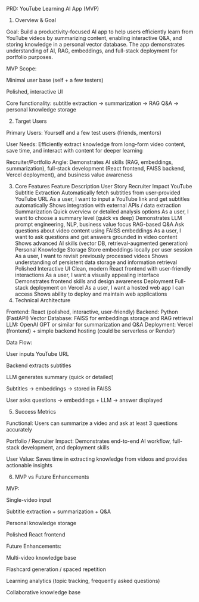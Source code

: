 PRD: YouTube Learning AI App (MVP)
1. Overview & Goal

Goal: Build a productivity-focused AI app to help users efficiently learn from YouTube videos by summarizing content, enabling interactive Q&A, and storing knowledge in a personal vector database. The app demonstrates understanding of AI, RAG, embeddings, and full-stack deployment for portfolio purposes.

MVP Scope:

Minimal user base (self + a few testers)

Polished, interactive UI

Core functionality: subtitle extraction → summarization → RAG Q&A → personal knowledge storage

2. Target Users

Primary Users: Yourself and a few test users (friends, mentors)

User Needs: Efficiently extract knowledge from long-form video content, save time, and interact with content for deeper learning

Recruiter/Portfolio Angle: Demonstrates AI skills (RAG, embeddings, summarization), full-stack development (React frontend, FAISS backend, Vercel deployment), and business value awareness

3. Core Features
Feature	Description	User Story	Recruiter Impact
YouTube Subtitle Extraction	Automatically fetch subtitles from user-provided YouTube URL	As a user, I want to input a YouTube link and get subtitles automatically	Shows integration with external APIs / data extraction
Summarization	Quick overview or detailed analysis options	As a user, I want to choose a summary level (quick vs deep)	Demonstrates LLM prompt engineering, NLP, business value focus
RAG-based Q&A	Ask questions about video content using FAISS embeddings	As a user, I want to ask questions and get answers grounded in video content	Shows advanced AI skills (vector DB, retrieval-augmented generation)
Personal Knowledge Storage	Store embeddings locally per user session	As a user, I want to revisit previously processed videos	Shows understanding of persistent data storage and information retrieval
Polished Interactive UI	Clean, modern React frontend with user-friendly interactions	As a user, I want a visually appealing interface	Demonstrates frontend skills and design awareness
Deployment	Full-stack deployment on Vercel	As a user, I want a hosted web app I can access	Shows ability to deploy and maintain web applications
4. Technical Architecture

Frontend: React (polished, interactive, user-friendly)
Backend: Python (FastAPI)
Vector Database: FAISS for embeddings storage and RAG retrieval
LLM: OpenAI GPT or similar for summarization and Q&A
Deployment: Vercel (frontend) + simple backend hosting (could be serverless or Render)

Data Flow:

User inputs YouTube URL

Backend extracts subtitles

LLM generates summary (quick or detailed)

Subtitles → embeddings → stored in FAISS

User asks questions → embeddings + LLM → answer displayed

5. Success Metrics

Functional: Users can summarize a video and ask at least 3 questions accurately

Portfolio / Recruiter Impact: Demonstrates end-to-end AI workflow, full-stack development, and deployment skills

User Value: Saves time in extracting knowledge from videos and provides actionable insights

6. MVP vs Future Enhancements

MVP:

Single-video input

Subtitle extraction + summarization + Q&A

Personal knowledge storage

Polished React frontend

Future Enhancements:

Multi-video knowledge base

Flashcard generation / spaced repetition

Learning analytics (topic tracking, frequently asked questions)

Collaborative knowledge base